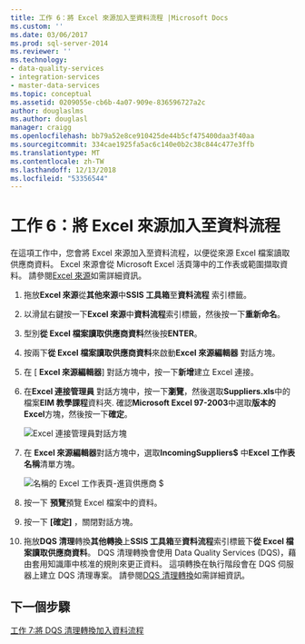 ```yaml
---
title: 工作 6：將 Excel 來源加入至資料流程 |Microsoft Docs
ms.custom: ''
ms.date: 03/06/2017
ms.prod: sql-server-2014
ms.reviewer: ''
ms.technology:
- data-quality-services
- integration-services
- master-data-services
ms.topic: conceptual
ms.assetid: 0209055e-cb6b-4a07-909e-836596727a2c
author: douglaslms
ms.author: douglasl
manager: craigg
ms.openlocfilehash: bb79a52e8ce910425de44b5cf475400daa3f40aa
ms.sourcegitcommit: 334cae1925fa5ac6c140e0b2c38c844c477e3ffb
ms.translationtype: MT
ms.contentlocale: zh-TW
ms.lasthandoff: 12/13/2018
ms.locfileid: "53356544"
---
```

# <a name="task-6-adding-excel-source-to-the-data-flow"></a>工作 6：將 Excel 來源加入至資料流程
  在這項工作中，您會將 Excel 來源加入至資料流程，以便從來源 Excel 檔案讀取供應商資料。 Excel 來源會從 Microsoft Excel 活頁簿中的工作表或範圍擷取資料。 請參閱[Excel 來源](../integration-services/data-flow/excel-source.md)如需詳細資訊。  
  
1.  拖放**Excel 來源**從**其他來源**中**SSIS 工具箱**至**資料流程** 索引標籤。  
  
2.  以滑鼠右鍵按一下**Excel 來源**中**資料流程**索引標籤，然後按一下**重新命名**。  
  
3.  型別**從 Excel 檔案讀取供應商資料**然後按**ENTER**。  
  
4.  按兩下**從 Excel 檔案讀取供應商資料**來啟動**Excel 來源編輯器** 對話方塊。  
  
5.  在 [ **Excel 來源編輯器**] 對話方塊中，按一下**新增**建立 Excel 連接。  
  
6.  在**Excel 連接管理員** 對話方塊中，按一下**瀏覽**，然後選取**Suppliers.xls**中的檔案**EIM 教學課程**資料夾. 確認**Microsoft Excel 97-2003**中選取**版本的 Excel**方塊，然後按一下**確定**。  
  
     ![Excel 連接管理員對話方塊](../../2014/tutorials/media/et-addingexcelsourcetothedataflow-01.jpg "Excel 連接管理員對話方塊")  
  
7.  在  **Excel 來源編輯器**對話方塊中，選取**IncomingSuppliers$** 中**Excel 工作表名稱**清單方塊。  
  
     ![名稱的 Excel 工作表頁-進貨供應商 $](../../2014/tutorials/media/et-addingexcelsourcetothedataflow-02.jpg "名稱的 Excel 工作表頁-進貨供應商 $")  
  
8.  按一下 **預覽**預覽 Excel 檔案中的資料。  
  
9. 按一下 **[確定]** ，關閉對話方塊。  
  
10. 拖放**DQS 清理**轉換**其他轉換**上**SSIS 工具箱**至**資料流程**索引標籤下**從 Excel 檔案讀取供應商資料**。 DQS 清理轉換會使用 Data Quality Services (DQS)，藉由套用知識庫中核准的規則來更正資料。 這項轉換在執行階段會在 DQS 伺服器上建立 DQS 清理專案。 請參閱[DQS 清理轉換](https://msdn.microsoft.com/library/ee677619.aspx)如需詳細資訊。  
  
## <a name="next-step"></a>下一個步驟  
 [工作 7:將 DQS 清理轉換加入資料流程](../integration-services/data-flow/data-flow.md)  
  
  

